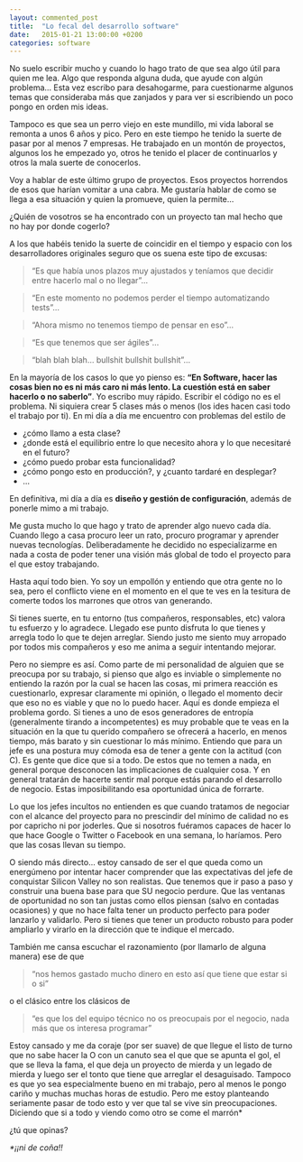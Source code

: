 ```yaml
---
layout: commented_post
title:  "Lo fecal del desarrollo software"
date:   2015-01-21 13:00:00 +0200
categories: software
---
```


No suelo escribir mucho y cuando lo hago trato de que sea algo útil para quien me lea. Algo que responda alguna duda, que ayude con algún problema… Esta vez escribo para desahogarme, para cuestionarme algunos temas que consideraba más que zanjados y para ver si escribiendo un poco pongo en orden mis ideas.

Tampoco es que sea un perro viejo en este mundillo, mi vida laboral se remonta a unos 6 años y pico. Pero en este tiempo he tenido la suerte de pasar por al menos 7 empresas. He trabajado en un montón de proyectos, algunos los he empezado yo, otros he tenido el placer de continuarlos y otros la mala suerte de conocerlos.

Voy a hablar de este último grupo de proyectos. Esos proyectos horrendos de esos que harían vomitar a una cabra. Me gustaría hablar de como se llega a esa situación y quien la promueve, quien la permite…

¿Quién de vosotros se ha encontrado con un proyecto tan mal hecho que no hay por donde cogerlo?

A los que habéis tenido la suerte de coincidir en el tiempo y espacio con los desarrolladores originales seguro que os suena este tipo de excusas:

> “Es que había unos plazos muy ajustados y teníamos que decidir entre hacerlo mal o no llegar”…

> “En este momento no podemos perder el tiempo automatizando tests”…

> “Ahora mismo no tenemos tiempo de pensar en eso”…

> “Es que tenemos que ser ágiles”…

> “blah blah blah… bullshit bullshit bullshit”…

En la mayoría de los casos lo que yo pienso es: **“En Software, hacer las cosas bien no es ni más caro ni más lento. La cuestión está en saber hacerlo o no saberlo”**. Yo escribo muy rápido. Escribir el código no es el problema. Ni siquiera crear 5 clases más o menos (los ides hacen casi todo el trabajo por ti). En mi día a día me encuentro con problemas del estilo de

* ¿cómo llamo a esta clase?
* ¿donde está el equilibrio entre lo que necesito ahora y lo que necesitaré en el futuro?
* ¿cómo puedo probar esta funcionalidad?
* ¿cómo pongo esto en producción?, y ¿cuanto tardaré en desplegar?
* …

En definitiva, mi día a día es **diseño y gestión de configuración**, además de ponerle mimo a mi trabajo.

Me gusta mucho lo que hago y trato de aprender algo nuevo cada día. Cuando llego a casa procuro leer un rato, procuro programar y aprender nuevas tecnologías. Deliberadamente he decidido no especializarme en nada a costa de poder tener una visión más global de todo el proyecto para el que estoy trabajando.

Hasta aquí todo bien. Yo soy un empollón y entiendo que otra gente no lo sea, pero el conflicto viene en el momento en el que te ves en la tesitura de comerte todos los marrones que otros van generando.

Si tienes suerte, en tu entorno (tus compañeros, responsables, etc) valora tu esfuerzo y lo agradece. Llegado ese punto disfruta lo que tienes y arregla todo lo que te dejen arreglar.
Siendo justo me siento muy arropado por todos mis compañeros y eso me anima a seguir intentando mejorar.

Pero no siempre es así. Como parte de mi personalidad de alguien que se preocupa por su trabajo,  si pienso que algo es inviable o simplemente no entiendo la razón por la cual se hacen las cosas, mi primera reacción es cuestionarlo, expresar claramente mi opinión, o llegado el momento decir que eso no es viable y que no lo puedo hacer. Aquí es donde empieza el problema gordo. Si tienes a uno de esos generadores de entropía (generalmente tirando a incompetentes) es muy probable que te veas en la situación en la que tu querido compañero se ofrecerá a hacerlo, en menos tiempo, más barato y sin cuestionar lo más mínimo. Entiendo que para un jefe es una postura muy cómoda esa de tener a gente con la actitud (con C). Es gente que dice que si a todo. De estos que no temen a nada, en general porque desconocen las implicaciones de cualquier cosa. Y en general tratarán de hacerte sentir mal porque estás parando el desarrollo de negocio. Estas imposibilitando esa oportunidad única de forrarte.

Lo que los jefes incultos no entienden es que cuando tratamos de negociar con el alcance del proyecto para no prescindir del mínimo de calidad no es por capricho ni por joderles. Que si nosotros fuéramos capaces de hacer lo que hace Google o Twitter o Facebook en una semana, lo haríamos. Pero que las cosas llevan su tiempo.

O siendo más directo… estoy cansado de ser el que queda como un energúmeno por intentar hacer comprender que las expectativas del jefe de conquistar Silicon Valley no son realistas. Que tenemos que ir paso a paso y construir una buena base para que SU negocio perdure. Que las ventanas de  oportunidad no son tan justas como ellos piensan (salvo en contadas ocasiones) y que no hace falta tener un producto perfecto para poder lanzarlo y validarlo. Pero si tienes que tener un producto robusto para poder ampliarlo y virarlo en la dirección que te indique el mercado.

También me cansa escuchar el razonamiento (por llamarlo de alguna manera) ese de que
>“nos hemos gastado mucho dinero en esto así que tiene que estar si o si”

o el clásico entre los clásicos de

>“es que los del equipo técnico no os preocupais por el negocio, nada más que os interesa programar”

Estoy cansado y me da coraje (por ser suave) de que llegue el listo de turno que no sabe hacer la O con un canuto sea el que que se apunta el gol, el que se lleva la fama, el que deja un proyecto de mierda y un legado de mierda y luego ser el tonto que tiene que arreglar el desaguisado. Tampoco es que yo sea especialmente bueno en mi trabajo, pero al menos le pongo cariño y muchas muchas horas de estudio. Pero me estoy planteando seriamente pasar de todo esto y ver que tal se vive sin preocupaciones. Diciendo que si a todo y viendo como otro se come el marrón*

¿tú que opinas?

_\*¡¡ni de coña!!_
